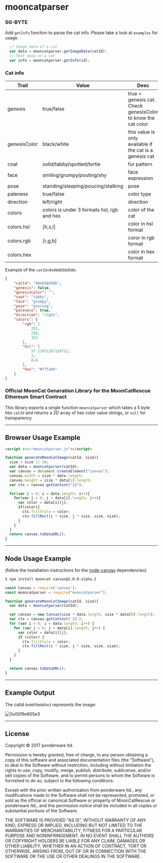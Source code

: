 # mooncatparser
### SG-BYTE
Add `getInfo` function to parse the cat info. Please take a look at `examples` for usage.
```javascript
  // Image data of a cat
  var data = mooncatparser.getImageData(catId);
  // Text data of a cat
  var info = mooncatparser.getInfo(id);
```
### Cat info
|Trail|Value|Desc|
|--|--|--|
|genesis|true/false|true = genesis cat. Check genesisColor to know the cat color|
|genesisColor|black/white| this value is only available if the cat is a genesis cat|
|coat|solid/tabby/spotted/tortie| fur pattern |
|face| smiling/grumpy/pouting/shy | face expression|
|pose| standing/sleeping/poucing/stalking  | pose |
|paleness| true/false | color type |
|direction| left/right| direction|
|colors| colors is under 3 formats hsl, rgb and hex | color of the cat |
|colors.hsl| \[h,s,l\] | color in hsl format |
|colors.rgb| \[r,g,b\] | coror in rgb format |
|colors.hex| | color in hex format|

Example of the `catId=0x00d658d50b`:
```json
{
    "catId": "00d658d50b",
    "genesis": false,
    "genesisColor": "",
    "coat": "tabby",
    "face": "grumpy",
    "pose": "poucing",
    "paleness": true,
    "direction": "right",
    "colors": {
        "rgb": [
            255,
            250,
            153
        ],
        "hsl": [
            57.12871287128712,
            1,
            0.8
        ],
        "hex": "#fffa99"
    }
}
```
### Official MoonCat Generation Library for the MoonCatRescue Ethereum Smart Contract

This library exports a single function `mooncatparser` which takes a 5 byte hex `catId` and returns a 2D array of hex color value strings, or `null` for transparency.

-----

## Browser Usage Example

```html
<script src="mooncatparser.js"></script>
```

```javascript
function generateMoonCatImage(catId, size){
  size = size || 10;
  var data = mooncatparser(catId);
  var canvas = document.createElement("canvas");
  canvas.width = size * data.length;
  canvas.height = size * data[1].length;
  var ctx = canvas.getContext("2d");

  for(var i = 0; i < data.length; i++){
    for(var j = 0; j < data[i].length; j++){
      var color = data[i][j];
      if(color){
        ctx.fillStyle = color;
        ctx.fillRect(i * size, j * size, size, size);
      }
    }
  }
  return canvas.toDataURL();
}
```

-----

## Node Usage Example
(follow the installation instructions for the [node-canvas](https://github.com/Automattic/node-canvas) dependencies)

```bash
$ npm install mooncat canvas@2.0.0-alpha.2
```

```javascript
const Canvas = require('canvas');
const mooncatparser = require("mooncatparser");

function generateMoonCatImage(catId, size){
  var data = mooncatparser(catId);

  var canvas = new Canvas(size * data.length, size * data[0].length);
  var ctx = canvas.getContext('2d');
  for (var i = 0; i < data.length; i++) {
    for (var j = 0; j < data[i].length; j++) {
      var color = data[i][j];
      if (color) {
        ctx.fillStyle = color;
        ctx.fillRect(i * size, j * size, size, size);
      }
    }
  }

  return canvas.toDataURL();
}
```

-----

## Example Output

The catId `0x00f9e605e3` represents the image:

![0x00f9e605e3](example.png)

-----

## License

Copyright © 2017 ponderware ltd.

Permission is hereby granted, free of charge, to any person obtaining a copy of this software and associated documentation files (the "Software"), to deal in the Software without restriction, including without limitation the rights to use, copy, modify, merge, publish, distribute, sublicense, and/or sell copies of the Software, and to permit persons to whom the Software is furnished to do so, subject to the following conditions:

Except with the prior written authorization from ponderware ltd., any modifications made to the Software shall not be represented, promoted, or sold as the official or canonical Software or property of MoonCatRescue or ponderware ltd., and this permission notice shall be included in all copies or substantial portions of the Software.

THE SOFTWARE IS PROVIDED "AS IS", WITHOUT WARRANTY OF ANY KIND, EXPRESS OR IMPLIED, INCLUDING BUT NOT LIMITED TO THE WARRANTIES OF MERCHANTABILITY, FITNESS FOR A PARTICULAR PURPOSE AND NONINFRINGEMENT. IN NO EVENT SHALL THE AUTHORS OR COPYRIGHT HOLDERS BE LIABLE FOR ANY CLAIM, DAMAGES OR OTHER LIABILITY, WHETHER IN AN ACTION OF CONTRACT, TORT OR OTHERWISE, ARISING FROM, OUT OF OR IN CONNECTION WITH THE SOFTWARE OR THE USE OR OTHER DEALINGS IN THE SOFTWARE.
